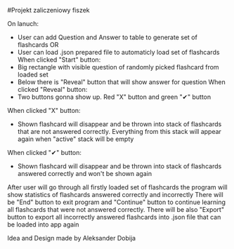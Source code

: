 ﻿#Projekt zaliczeniowy fiszek 

On lanuch:
 - User can add Question and Answer to table to generate set of flashcards
 OR
 - User can load .json prepared file to automaticly load set of flashcards
When clicked "Start" button:
 - Big rectangle with visible question of randomly picked flashcard from loaded set
 - Below there is "Reveal" button that will show answer for question
When clicked "Reveal" button:
 - Two buttons gonna show up. Red "X" button and green "✔" button

When clicked "X" button:
- Shown flashcard will disappear and be thrown into stack of flashcards that are not answered correctly. Everything from this stack will appear again when "active" stack will be empty

When clicked "✔" button:
- Shown flashcard will disappear and be thrown into stack of flashcards answered correctly and won't be shown again

After user will go through all firstly loaded set of flashcards the program will show statistics of flashcards answered correctly and incorrectly
There will be "End" button to exit program and "Continue" button to continue learning all flashcards that were not answered correctly.
There will be also "Export" button to export all incorrectly answered flashcards into .json file that can be loaded into app again

Idea and Design made by Aleksander Dobija